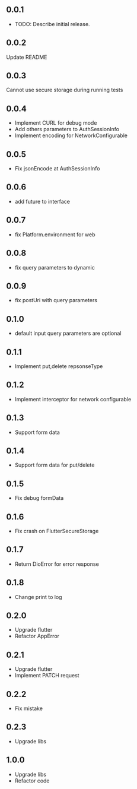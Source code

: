 ## 0.0.1

* TODO: Describe initial release.

## 0.0.2
Update README

## 0.0.3
Cannot use secure storage during running tests

## 0.0.4
- Implement CURL for debug mode
- Add others parameters to AuthSessionInfo 
- Implement encoding for NetworkConfigurable

## 0.0.5
- Fix jsonEncode at AuthSessionInfo

## 0.0.6
- add future to interface

## 0.0.7
- fix Platform.environment for web

## 0.0.8
- fix query parameters to dynamic

## 0.0.9
- fix postUri with query parameters

## 0.1.0
- default input query parameters are optional

## 0.1.1
- Implement put,delete repsonseType

## 0.1.2
- Implement interceptor for network configurable

## 0.1.3
- Support form data

## 0.1.4
- Support form data for put/delete

## 0.1.5
- Fix debug formData

## 0.1.6
- Fix crash on FlutterSecureStorage

## 0.1.7
- Return DioError for error response

## 0.1.8
- Change print to log

## 0.2.0
- Upgrade flutter
- Refactor AppError

## 0.2.1
- Upgrade flutter
- Implement PATCH request

## 0.2.2
- Fix mistake

## 0.2.3
- Upgrade libs

## 1.0.0
- Upgrade libs
- Refactor code